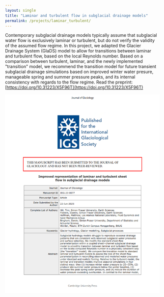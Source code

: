 ```yaml
---
layout: single
title: "Laminar and turbulent flow in subglacial drainage models"
permalink: /projects/laminar_turbulent/
---
```


Contemporary subglacial drainage models typically assume that subglacial water flow is exclusively laminar or turbulent, but do not verify the validity of the assumed flow regime. In this project, we adapted the Glacier Drainage System (GlaDS) model to allow for transitions between laminar and turbulent flow, based on the local Reynolds number. Based on a comparison between turbulent, laminar, and the newly implemented "transition" model, we recommend the transition model for future transient subglacial drainage simulations based on improved winter water presure, manageable spring and summer pressure peaks, and its internal consistency with regards to the flow regime. Read the preprint: [https://doi.org/10.31223/X5F96T](https://doi.org/10.31223/X5F96T)

![](/assets/images/laminar_turbulent_preview.png)
